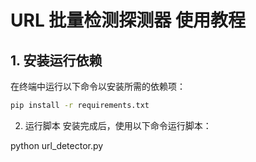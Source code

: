 # URL 批量检测探测器 使用教程

## 1. 安装运行依赖

在终端中运行以下命令以安装所需的依赖项：

```bash
pip install -r requirements.txt
```
2. 运行脚本
安装完成后，使用以下命令运行脚本：

python url_detector.py
